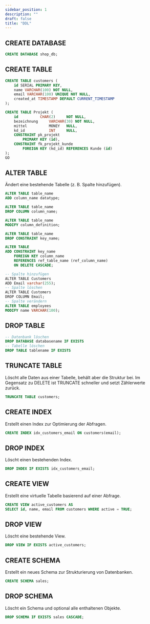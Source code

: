 ```yaml
---
sidebar_position: 1
description: ""
draft: false
title: "DDL"
---
```

## CREATE DATABASE

```sql
CREATE DATABASE shop_db;
```

## CREATE TABLE

```sql
CREATE TABLE customers (
    id SERIAL PRIMARY KEY,
    name VARCHAR(100) NOT NULL,
    email VARCHAR(100) UNIQUE NOT NULL,
    created_at TIMESTAMP DEFAULT CURRENT_TIMESTAMP
);
```
```sql title="Beispiel mit Constraints"
CREATE TABLE Projekt (
	id 		    CHAR(2) 	NOT NULL,
	bezeichnung	    VARCHAR(30)	NOT NULL,
	mittel 		    MONEY	NULL,
	kd_id		    INT		NULL,
	CONSTRAINT pk_projekt 
		PRIMARY KEY (id),
	CONSTRAINT fk_projekt_kunde 
		FOREIGN KEY (kd_id) REFERENCES Kunde (id)
);
GO
```
## ALTER TABLE

Ändert eine bestehende Tabelle (z. B. Spalte hinzufügen).

```sql
ALTER TABLE table_name 
ADD column_name datatype;

ALTER TABLE table_name
DROP COLUMN column_name;

ALTER TABLE table_name
MODIFY column_definition;

ALTER TABLE table_name
DROP CONSTRAINT key_name;

ALTER TABLE
ADD CONSTRAINT key_name
	FOREIGN KEY column_name
	REFERENCES ref_table_name (ref_column_name)
	ON DELETE CASCADE;
```
```sql title="Beispiele"
-- Spalte hinzufügen
ALTER TABLE Customers  
ADD Email varchar(255);
-- Spalte löschen
ALTER TABLE Customers  
DROP COLUMN Email;
-- Spalte verändern
ALTER TABLE employees
MODIFY name VARCHAR(100);
```

## DROP TABLE

```sql
-- Datenbank löschen
DROP DATABASE databasename IF EXISTS
-- Tabelle löschen
DROP TABLE tablename IF EXISTS

```

## TRUNCATE TABLE

Löscht alle Daten aus einer Tabelle, behält aber die Struktur bei. Im Gegensatz zu DELETE ist TRUNCATE schneller und setzt Zählerwerte zurück.

```sql
TRUNCATE TABLE customers;
```

## CREATE INDEX

Erstellt einen Index zur Optimierung der Abfragen.

```sql
CREATE INDEX idx_customers_email ON customers(email);
```

## DROP INDEX

Löscht einen bestehenden Index.

```sql
DROP INDEX IF EXISTS idx_customers_email;
```

## CREATE VIEW

Erstellt eine virtuelle Tabelle basierend auf einer Abfrage.

```sql
CREATE VIEW active_customers AS
SELECT id, name, email FROM customers WHERE active = TRUE;
```

## DROP VIEW

Löscht eine bestehende View.

```sql
DROP VIEW IF EXISTS active_customers;
```

## CREATE SCHEMA

Erstellt ein neues Schema zur Strukturierung von Datenbanken.

```sql
CREATE SCHEMA sales;
```

## DROP SCHEMA

Löscht ein Schema und optional alle enthaltenen Objekte.

```sql
DROP SCHEMA IF EXISTS sales CASCADE;
```